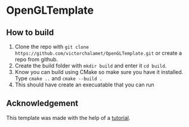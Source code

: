 # OpenGLTemplate

## How to build
1. Clone the repo with ```git clone https://github.com/victorchalamet/OpenGLTemplate.git``` or create a repo from github.
2. Create the build folder with ```mkdir build``` and enter it ```cd build```.
3. Know you can build using CMake so make sure you have it installed. Type ```cmake ..``` and ```cmake --build .```
4. This should have create an execuatable that you can run

## Acknowledgement
This template was made with the help of a [tutorial](https://learnopengl.com/Introduction).

